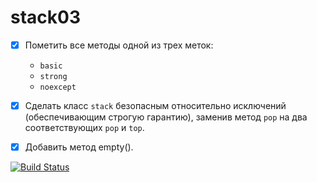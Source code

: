 # stack03

- [x] Пометить все методы одной из трех меток:
  - `basic`
  - `strong`
  - `noexcept`
  
- [x] Сделать класс `stack` безопасным относительно исключений (обеспечивающим строгую гарантию), заменив метод `pop` на два соответствующих `pop` и `top`.

- [x] Добавить метод empty().

[![Build Status](https://travis-ci.org/yanaxgrishkova/stack03.svg?branch=master)](https://travis-ci.org/yanaxgrishkova/stack03)
